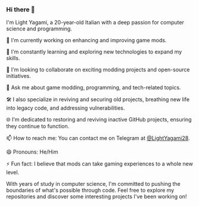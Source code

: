 ### Hi there 👋

I'm Light Yagami, a 20-year-old Italian with a deep passion for computer science and programming.

🔭 I'm currently working on enhancing and improving game mods.

🌱 I'm constantly learning and exploring new technologies to expand my skills.

👯 I'm looking to collaborate on exciting modding projects and open-source initiatives.

💬 Ask me about game modding, programming, and tech-related topics.

🛠️ I also specialize in reviving and securing old projects, breathing new life into legacy code, and addressing vulnerabilities.

🌐 I'm dedicated to restoring and reviving inactive GitHub projects, ensuring they continue to function.

📫 How to reach me: You can contact me on Telegram at [@LightYagami28](https://t.me/LightYagami28).

😄 Pronouns: He/Him

⚡ Fun fact: I believe that mods can take gaming experiences to a whole new level.

With years of study in computer science, I'm committed to pushing the boundaries of what's possible through code. Feel free to explore my repositories and discover some interesting projects I've been working on!

